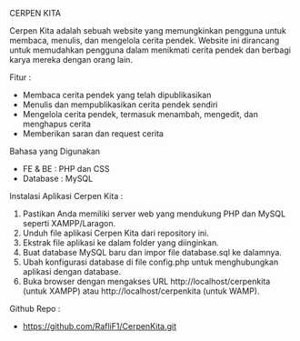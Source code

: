 CERPEN KITA

Cerpen Kita adalah sebuah website yang memungkinkan pengguna untuk membaca, menulis, dan mengelola cerita pendek.
Website ini dirancang untuk memudahkan pengguna dalam menikmati cerita pendek dan berbagi karya mereka dengan orang lain.

Fitur :
- Membaca cerita pendek yang telah dipublikasikan
- Menulis dan mempublikasikan cerita pendek sendiri
- Mengelola cerita pendek, termasuk menambah, mengedit, dan menghapus cerita
- Memberikan saran dan request cerita 

Bahasa yang Digunakan
- FE & BE  : PHP dan CSS
- Database : MySQL

Instalasi Aplikasi Cerpen Kita :
1. Pastikan Anda memiliki server web yang mendukung PHP dan MySQL seperti XAMPP/Laragon.
2. Unduh file aplikasi Cerpen Kita dari repository ini.
3. Ekstrak file aplikasi ke dalam folder yang diinginkan.
4. Buat database MySQL baru dan impor file database.sql ke dalamnya.
5. Ubah konfigurasi database di file config.php untuk menghubungkan aplikasi dengan database.
6. Buka browser dengan mengakses URL http://localhost/cerpenkita (untuk XAMPP) atau http://localhost/cerpenkita (untuk WAMP).

Github Repo :
- https://github.com/RafliF1/CerpenKita.git
